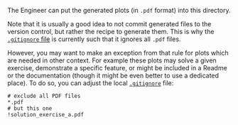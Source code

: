 The Engineer can put the generated plots (in `.pdf` format) into this directory.

Note that it is usually a good idea to not commit generated files to the
version control, but rather the recipe to generate them.
This is why the [`.gitignore` file](https://git-scm.com/docs/gitignore) is
currently such that it ignores all `.pdf` files.

However, you may want to make an exception from that rule for plots which are needed in other context.
For example these plots may solve a given exercise, demonstrate a specific feature, or might be included in a
Readme or the documentation (though it might be even better to use a dedicated place).
To do so, you can adjust the local [`.gitignore`](./.gitignore) file:
```
# exclude all PDF files
*.pdf
# but this one
!solution_exercise_a.pdf
```

